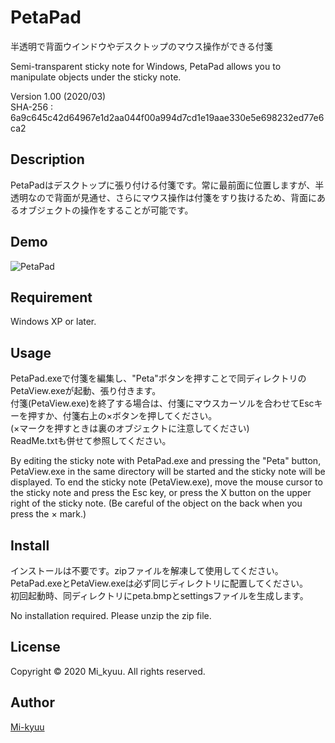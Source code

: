 PetaPad
====

半透明で背面ウインドウやデスクトップのマウス操作ができる付箋  
  
Semi-transparent sticky note for Windows, PetaPad allows you to manipulate objects under the sticky note.
  
Version 1.00 (2020/03)   
SHA-256 : 6a9c645c42d64967e1d2aa044f00a994d7cd1e19aae330e5e698232ed77e6ca2

## Description
PetaPadはデスクトップに張り付ける付箋です。常に最前面に位置しますが、半透明なので背面が見通せ、さらにマウス操作は付箋をすり抜けるため、背面にあるオブジェクトの操作をすることが可能です。

## Demo
![PetaPad](https://i.imgur.com/acAwBy1.gif)

## Requirement
Windows XP or later.   

## Usage
PetaPad.exeで付箋を編集し、"Peta"ボタンを押すことで同ディレクトリのPetaView.exeが起動、張り付きます。  
付箋(PetaView.exe)を終了する場合は、付箋にマウスカーソルを合わせてEscキーを押すか、付箋右上の×ボタンを押してください。  
(×マークを押すときは裏のオブジェクトに注意してください)  
ReadMe.txtも併せて参照してください。
  

By editing the sticky note with PetaPad.exe and pressing the "Peta" button, PetaView.exe in the same directory will be started and the sticky note will be displayed.
To end the sticky note (PetaView.exe), move the mouse cursor to the sticky note and press the Esc key, or press the X button on the upper right of the sticky note.
(Be careful of the object on the back when you press the × mark.)

## Install
インストールは不要です。zipファイルを解凍して使用してください。  
PetaPad.exeとPetaView.exeは必ず同じディレクトリに配置してください。  
初回起動時、同ディレクトリにpeta.bmpとsettingsファイルを生成します。
  
No installation required. Please unzip the zip file.

## License
Copyright © 2020 Mi_kyuu. All rights reserved.

## Author

[Mi-kyuu](https://github.com/Mi-kyuu)
